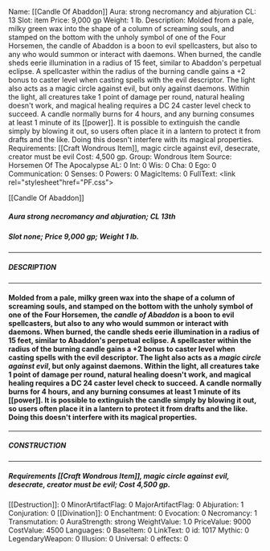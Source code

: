 Name: [[Candle Of Abaddon]]
Aura: strong necromancy and abjuration
CL: 13
Slot: item
Price: 9,000 gp
Weight: 1 lb.
Description: Molded from a pale, milky green wax into the shape of a column of screaming souls, and stamped on the bottom with the unholy symbol of one of the Four Horsemen, the candle of Abaddon is a boon to evil spellcasters, but also to any who would summon or interact with daemons. When burned, the candle sheds eerie illumination in a radius of 15 feet, similar to Abaddon's perpetual eclipse. A spellcaster within the radius of the burning candle gains a +2 bonus to caster level when casting spells with the evil descriptor. The light also acts as a magic circle against evil, but only against daemons. Within the light, all creatures take 1 point of damage per round, natural healing doesn't work, and magical healing requires a DC 24 caster level check to succeed. A candle normally burns for 4 hours, and any burning consumes at least 1 minute of its [[power]]. It is possible to extinguish the candle simply by blowing it out, so users often place it in a lantern to protect it from drafts and the like. Doing this doesn't interfere with its magical properties.
Requirements: [[Craft Wondrous Item]], magic circle against evil, desecrate, creator must be evil
Cost: 4,500 gp.
Group: Wondrous Item
Source: Horsemen Of The Apocalypse
AL: 0
Int: 0
Wis: 0
Cha: 0
Ego: 0
Communication: 0
Senses: 0
Powers: 0
MagicItems: 0
FullText: <link rel="stylesheet"href="PF.css"><div class="heading"><p class="alignleft">[[Candle Of Abaddon]]</p><div style="clear: both;"></div></div><div><h5><b>Aura </b>strong necromancy and abjuration; <b>CL </b>13th</h5><h5><b>Slot </b>none; <b>Price </b>9,000 gp; <b>Weight </b>1 lb.</h5></div><hr/><div><h5><b>DESCRIPTION</b></h5></div><hr/><div><h4><p>Molded from a pale, milky green wax into the shape of a column of screaming souls, and stamped on the bottom with the unholy symbol of one of the Four Horsemen, the <i>candle of Abaddon</i> is a boon to evil spellcasters, but also to any who would summon or interact with daemons. When burned, the candle sheds eerie illumination in a radius of 15 feet, similar to Abaddon's perpetual eclipse. A spellcaster within the radius of the burning candle gains a +2 bonus to caster level when casting spells with the evil descriptor. The light also acts as a <i>magic circle against evil</i>, but only against daemons. Within the light, all creatures take 1 point of damage per round, natural healing doesn't work, and magical healing requires a DC 24 caster level check to succeed. A candle normally burns for 4 hours, and any burning consumes at least 1 minute of its [[power]]. It is possible to extinguish the candle simply by blowing it out, so users often place it in a lantern to protect it from drafts and the like. Doing this doesn't interfere with its magical properties.</p></h4></div><hr/><div><h5><b>CONSTRUCTION</b></h5></div><hr/><div><h5><b>Requirements </b>[[Craft Wondrous Item]], <i>magic circle against evil</i>, <i>desecrate</i>, creator must be evil; <b>Cost </b>4,500 gp.</h5></div>
[[Destruction]]: 0
MinorArtifactFlag: 0
MajorArtifactFlag: 0
Abjuration: 1
Conjuration: 0
[[Divination]]: 0
Enchantment: 0
Evocation: 0
Necromancy: 1
Transmutation: 0
AuraStrength: strong
WeightValue: 1.0
PriceValue: 9000
CostValue: 4500
Languages: 0
BaseItem: 0
LinkText: 0
id: 1017
Mythic: 0
LegendaryWeapon: 0
Illusion: 0
Universal: 0
effects: 0
